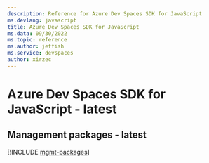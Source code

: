 ```yaml
---
description: Reference for Azure Dev Spaces SDK for JavaScript
ms.devlang: javascript
title: Azure Dev Spaces SDK for JavaScript
ms.data: 09/30/2022
ms.topic: reference
ms.author: jeffish
ms.service: devspaces
author: xirzec
---
```

# Azure Dev Spaces SDK for JavaScript - latest

## Management packages - latest
[!INCLUDE [mgmt-packages](dev-spaces-mgmt-index.md)]